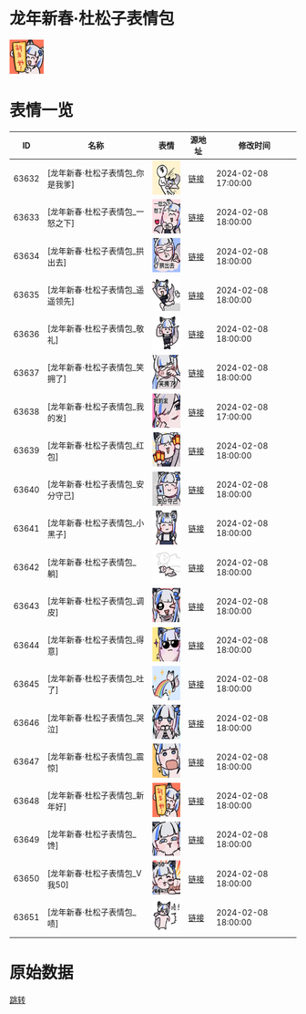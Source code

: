 # 龙年新春·杜松子表情包

<img src="./cover.png" height="60" alt="cover" />

# 表情一览

|ID|名称|表情|源地址|修改时间|
|----|----|----|----|----|
|63632|[龙年新春·杜松子表情包_你是我爹]|<img src="./pic/063632_%5B龙年新春·杜松子表情包_你是我爹%5D.png" height="60" alt="你是我爹"/>|[链接](https://i0.hdslb.com/bfs/garb/a3a22883c4eb4e211fd7f61515f571a662537dd2.png)|2024-02-08 17:00:00|
|63633|[龙年新春·杜松子表情包_一怒之下]|<img src="./pic/063633_%5B龙年新春·杜松子表情包_一怒之下%5D.png" height="60" alt="一怒之下"/>|[链接](https://i0.hdslb.com/bfs/garb/c16e5769d4e886a61344e2d1ccdecb94d7dde243.png)|2024-02-08 18:00:00|
|63634|[龙年新春·杜松子表情包_拱出去]|<img src="./pic/063634_%5B龙年新春·杜松子表情包_拱出去%5D.png" height="60" alt="拱出去"/>|[链接](https://i0.hdslb.com/bfs/garb/91233cc687120356a4ac3cf12d2b5933fc12e9b7.png)|2024-02-08 18:00:00|
|63635|[龙年新春·杜松子表情包_遥遥领先]|<img src="./pic/063635_%5B龙年新春·杜松子表情包_遥遥领先%5D.png" height="60" alt="遥遥领先"/>|[链接](https://i0.hdslb.com/bfs/garb/bf35cab03a3937663af3ae87b6e4d71d090ec3c8.png)|2024-02-08 18:00:00|
|63636|[龙年新春·杜松子表情包_敬礼]|<img src="./pic/063636_%5B龙年新春·杜松子表情包_敬礼%5D.png" height="60" alt="敬礼"/>|[链接](https://i0.hdslb.com/bfs/garb/417ebe590a2b590ed48393963831fd714e97dfb6.png)|2024-02-08 18:00:00|
|63637|[龙年新春·杜松子表情包_笑拥了]|<img src="./pic/063637_%5B龙年新春·杜松子表情包_笑拥了%5D.png" height="60" alt="笑拥了"/>|[链接](https://i0.hdslb.com/bfs/garb/a890037711d8842d62af7b849216368ea098234e.png)|2024-02-08 18:00:00|
|63638|[龙年新春·杜松子表情包_我的发]|<img src="./pic/063638_%5B龙年新春·杜松子表情包_我的发%5D.png" height="60" alt="我的发"/>|[链接](https://i0.hdslb.com/bfs/garb/10e811ccec5de6fbc9dfaf3d8206f9d4d78c79c6.png)|2024-02-08 17:00:00|
|63639|[龙年新春·杜松子表情包_红包]|<img src="./pic/063639_%5B龙年新春·杜松子表情包_红包%5D.png" height="60" alt="红包"/>|[链接](https://i0.hdslb.com/bfs/garb/67c0919ba8ad18d08609f026fa2f45d3a31cb384.png)|2024-02-08 18:00:00|
|63640|[龙年新春·杜松子表情包_安分守己]|<img src="./pic/063640_%5B龙年新春·杜松子表情包_安分守己%5D.png" height="60" alt="安分守己"/>|[链接](https://i0.hdslb.com/bfs/garb/0c78b02573899458f7ce81a73b0e0bbda71b056f.png)|2024-02-08 18:00:00|
|63641|[龙年新春·杜松子表情包_小黑子]|<img src="./pic/063641_%5B龙年新春·杜松子表情包_小黑子%5D.png" height="60" alt="小黑子"/>|[链接](https://i0.hdslb.com/bfs/garb/327c3d20ae4c2200db441c006e79ad5ac8379d37.png)|2024-02-08 18:00:00|
|63642|[龙年新春·杜松子表情包_躺]|<img src="./pic/063642_%5B龙年新春·杜松子表情包_躺%5D.png" height="60" alt="躺"/>|[链接](https://i0.hdslb.com/bfs/garb/649c02c0abf9e35297e3d5b54aab60aa5f16a9dc.png)|2024-02-08 18:00:00|
|63643|[龙年新春·杜松子表情包_调皮]|<img src="./pic/063643_%5B龙年新春·杜松子表情包_调皮%5D.png" height="60" alt="调皮"/>|[链接](https://i0.hdslb.com/bfs/garb/bfc419a5a3ff889f6d215ad7bc55fa518500d7ef.png)|2024-02-08 18:00:00|
|63644|[龙年新春·杜松子表情包_得意]|<img src="./pic/063644_%5B龙年新春·杜松子表情包_得意%5D.png" height="60" alt="得意"/>|[链接](https://i0.hdslb.com/bfs/garb/23bd911a62b115ad7d20f13d1719e4384ce67bac.png)|2024-02-08 18:00:00|
|63645|[龙年新春·杜松子表情包_吐了]|<img src="./pic/063645_%5B龙年新春·杜松子表情包_吐了%5D.png" height="60" alt="吐了"/>|[链接](https://i0.hdslb.com/bfs/garb/12dcb472f4fcee3fe88aec7d101eff75679be7eb.png)|2024-02-08 18:00:00|
|63646|[龙年新春·杜松子表情包_哭泣]|<img src="./pic/063646_%5B龙年新春·杜松子表情包_哭泣%5D.png" height="60" alt="哭泣"/>|[链接](https://i0.hdslb.com/bfs/garb/1a728bf0f4767f471cb3ef3665f3047ef03933fc.png)|2024-02-08 18:00:00|
|63647|[龙年新春·杜松子表情包_震惊]|<img src="./pic/063647_%5B龙年新春·杜松子表情包_震惊%5D.png" height="60" alt="震惊"/>|[链接](https://i0.hdslb.com/bfs/garb/3f3073f79b09d4f3f7be02503b787cdd4cdf3e2e.png)|2024-02-08 18:00:00|
|63648|[龙年新春·杜松子表情包_新年好]|<img src="./pic/063648_%5B龙年新春·杜松子表情包_新年好%5D.png" height="60" alt="新年好"/>|[链接](https://i0.hdslb.com/bfs/garb/9e7c9abc0873352fdb27a479f1ff33f253a8893c.png)|2024-02-08 18:00:00|
|63649|[龙年新春·杜松子表情包_馋]|<img src="./pic/063649_%5B龙年新春·杜松子表情包_馋%5D.png" height="60" alt="馋"/>|[链接](https://i0.hdslb.com/bfs/garb/0c43fcb5f874d66edbee63da6ba7b819535ff5cd.png)|2024-02-08 18:00:00|
|63650|[龙年新春·杜松子表情包_V我50]|<img src="./pic/063650_%5B龙年新春·杜松子表情包_V我50%5D.png" height="60" alt="V我50"/>|[链接](https://i0.hdslb.com/bfs/garb/8ee79ad2ba9dffdfb9a74b0d2ee431e2c65f41ca.png)|2024-02-08 18:00:00|
|63651|[龙年新春·杜松子表情包_啧]|<img src="./pic/063651_%5B龙年新春·杜松子表情包_啧%5D.png" height="60" alt="啧"/>|[链接](https://i0.hdslb.com/bfs/garb/9354c74f3baf00b3ce4d86be8cc9384da046a677.png)|2024-02-08 18:00:00|

# 原始数据

[跳转](./raw.json)

